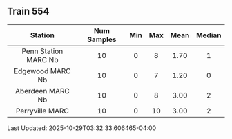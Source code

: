 ## Train 554

| Station | Num Samples | Min | Max | Mean | Median |
| :-----: | :---------: | :-: | :-: | :--: | :----: |
| Penn Station MARC Nb | 10 | 0 | 8 | 1.70 | 1 |
| Edgewood MARC Nb | 10 | 0 | 7 | 1.20 | 0 |
| Aberdeen MARC Nb | 10 | 0 | 8 | 3.00 | 2 |
| Perryville MARC | 10 | 0 | 10 | 3.00 | 2 |


Last Updated: 2025-10-29T03:32:33.606465-04:00